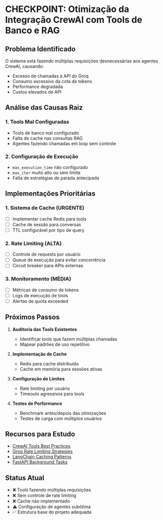# CHECKPOINT: Otimização da Integração CrewAI com Tools de Banco e RAG

## Problema Identificado

O sistema está fazendo múltiplas requisições desnecessárias aos agentes CrewAI, causando:
- Excesso de chamadas à API do Groq
- Consumo excessivo da cota de tokens
- Performance degradada
- Custos elevados de API

## Análise das Causas Raiz

### 1. Tools Mal Configuradas
- Tools de banco mal configurado
- Falta de cache nas consultas RAG
- Agentes fazendo chamadas em loop sem controle

### 2. Configuração de Execução
- `max_execution_time` não configurado
- `max_iter` muito alto ou sem limite
- Falta de estratégias de parada antecipada


## Implementações Prioritárias

### 1. Sistema de Cache (URGENTE)
- [ ] Implementar cache Redis para tools
- [ ] Cache de sessão para conversas
- [ ] TTL configurável por tipo de query

### 2. Rate Limiting (ALTA)
- [ ] Controle de requests por usuário
- [ ] Queue de execução para evitar concorrência
- [ ] Circuit breaker para APIs externas

### 3. Monitoramento (MÉDIA)
- [ ] Métricas de consumo de tokens
- [ ] Logs de execução de tools
- [ ] Alertas de quota exceeded

## Próximos Passos

1. **Auditoria das Tools Existentes**
   - Identificar tools que fazem múltiplas chamadas
   - Mapear padrões de uso repetitivo

2. **Implementação de Cache**
   - Redis para cache distribuído
   - Cache em memória para sessões ativas

3. **Configuração de Limites**
   - Rate limiting por usuário
   - Timeouts agressivos para tools

4. **Testes de Performance**
   - Benchmark antes/depois das otimizações
   - Testes de carga com múltiplos usuários

## Recursos para Estudo

- [CrewAI Tools Best Practices](https://docs.crewai.com/tools)
- [Groq Rate Limiting Strategies](https://console.groq.com/docs/rate-limits)
- [LangChain Caching Patterns](https://python.langchain.com/docs/modules/model_io/llms/llm_caching)
- [FastAPI Background Tasks](https://fastapi.tiangolo.com/tutorial/background-tasks/)

## Status Atual

- ❌ Tools fazendo múltiplas requisições
- ❌ Sem controle de rate limiting
- ❌ Cache não implementado
- ⚠️ Configuração de agentes subótima
- ✅ Estrutura base do projeto adequada
